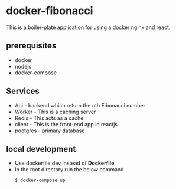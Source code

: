 # docker-fibonacci
This is a boiler-plate application for using a docker nginx and react.

## prerequisites
  + docker
  + nodejs
  + docker-compose

## Services
+ Api - backend which return the nth Fibonacci number
+ Worker - This is a caching server
+ Redis - This acts as a cache
+ client - This is the front-end app in reactjs
+ poetgres - primary database

## local development
+ Use dockerfile.dev instead of **Dockerfile**
+ In the root directory run the below command
  ```zsh
  $ docker-compose up
